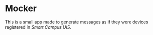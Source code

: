 # Mocker

This is a small app made to generate messages as if they were devices registered in _Smart Campus UIS_.